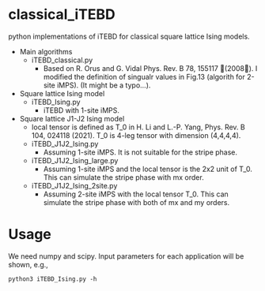 # classical_iTEBD
python implementations of iTEBD for classical square lattice Ising models.
* Main algorithms
  * iTEBD_classical.py 
    * Based on R. Orus and G. Vidal Phys. Rev. B 78, 155117 􏰀(2008􏰁). I modified the definition of singualr values in Fig.13 (algorith for 2-site iMPS). (It might be a typo...).
* Square lattice Ising model
  * iTEBD_Ising.py
    * iTEBD with 1-site iMPS. 
* Square lattice J1-J2 Ising model
  * local tensor is defined as T_0 in H. Li and L.-P. Yang, Phys. Rev. B 104, 024118 (2021). T_0 is 4-leg tensor with dimension (4,4,4,4).
  * iTEBD_J1J2_Ising.py
    * Assuming 1-site iMPS. It is not suitable for the stripe phase.
  * iTEBD_J1J2_Ising_large.py
    * Assuming 1-site iMPS and the local tensor is the 2x2 unit of T_0. This can simulate the stripe phase with mx order.
  * iTEBD_J1J2_Ising_2site.py
    * Assuming 2-site iMPS with the local tensor T_0. This can simulate the stripe phase with both of mx and my orders.

# Usage
We need numpy and scipy. Input parameters for each application will be shown, e.g., 

``` python3 iTEBD_Ising.py -h  ```

